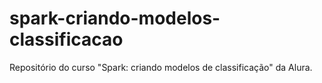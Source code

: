 # spark-criando-modelos-classificacao
Repositório do curso "Spark: criando modelos de classificação" da Alura.
